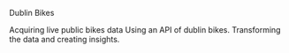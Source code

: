Dublin Bikes 

Acquiring live public bikes data Using an API of dublin bikes. 
Transforming the data and creating insights.
